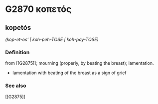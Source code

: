 # G2870 κοπετός

## kopetós

_(kop-et-os' | koh-peh-TOSE | koh-pay-TOSE)_

### Definition

from [[G2875]]; mourning (properly, by beating the breast); lamentation.

- lamentation with beating of the breast as a sign of grief

### See also

[[G2875]]

